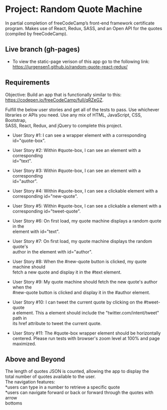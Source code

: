 # Project: Random Quote Machine
In partial completion of freeCodeCamp’s front-end framework certificate   
program.
Makes use of React, Redux, SASS, and an Open API for the quotes (compiled by freeCodeCamp). 

## Live branch (gh-pages)
* To view the static-page verison of this app go to the following link:  
https://jurgensen1.github.io/random-quote-react-redux/

## Requirements 

Objective: Build an app that is functionally similar to this:  
https://codepen.io/freeCodeCamp/full/qRZeGZ.  
  
Fulfill the below user stories and get all of the tests to pass. Use whichever  
libraries or APIs you need. Use any mix of HTML, JavaScript, CSS, Bootstrap,  
SASS, React, Redux, and jQuery to complete this project.  
  
* User Story #1: I can see a wrapper element with a corresponding  
id="quote-box".   
  
* User Story #2: Within #quote-box, I can see an element with a corresponding  
id="text".  
  
* User Story #3: Within #quote-box, I can see an element with a corresponding  
id="author".  
  
* User Story #4: Within #quote-box, I can see a clickable element with a  
corresponding id="new-quote".  
  
* User Story #5: Within #quote-box, I can see a clickable a element with a  
corresponding id="tweet-quote".  
  
* User Story #6: On first load, my quote machine displays a random quote in the  
element with id="text".  
  
* User Story #7: On first load, my quote machine displays the random quote's  
author in the element with id="author".  
  
* User Story #8: When the #new-quote button is clicked, my quote machine should  
fetch a new quote and display it in the #text element.  
  
* User Story #9: My quote machine should fetch the new quote's author when the  
#new-quote button is clicked and display it in the #author element.  
  
* User Story #10: I can tweet the current quote by clicking on the #tweet-quote  
a element. This a element should include the "twitter.com/intent/tweet" path in  
its href attribute to tweet the current quote.  
  
* User Story #11: The #quote-box wrapper element should be horizontally  
centered. Please run tests with browser's zoom level at 100% and page  
maximized. 
  
## Above and Beyond  
  
The length of quotes JSON is counted, allowing the app to display the  
total number of quotes available to the user.  
The navigation features:  
*users can type in a number to retrieve a specific quote  
*users can navigate forward or back or forward through the quotes with arrow  
bottoms   